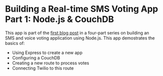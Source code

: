 Building a Real-time SMS Voting App Part 1: Node.js & CouchDB
=============================================================

This app is part of the [first blog post][1] in a four-part series on building an SMS and voice voting application using Node.js. This app demostrates the basics of:
* Using Express to create a new app
* Configuring a CouchDB
* Creating a new route to process votes
* Connecting Twilio to this route

[1]: http://www.twilio.com/blog/2012/09/building-a-real-time-sms-voting-app-part-1-node-js-couchdb.html
